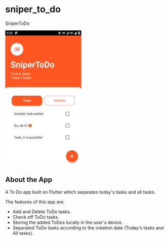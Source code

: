 # sniper_to_do

SniperToDo

![SniperToDo screenshot](https://github.com/SniperBuddy101/SniperToDo/blob/master/screens/SniperToDo-240.png)

## About the App

A To Do app built on Flutter which separates today's tasks and all tasks.

The features of this app are:

- Add and Delete ToDo tasks.
- Check off ToDo tasks.
- Storing the added ToDos locally in the user's device.
- Separated ToDo tasks according to the creation date (Today's tasks and All tasks).
